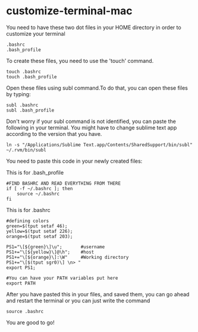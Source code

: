 # customize-terminal-mac

You need to have these two dot files in your HOME directory in order to customize your terminal

    .bashrc
    .bash_profile

To create these files, you need to use the 'touch' command.

    touch .bashrc
    touch .bash_profile
    
Open these files using subl command.To do that, you can open these files by typing:

    subl .bashrc
    subl .bash_profile

Don't worry if your subl command is not identified, you can paste the following in your terminal. You might have to change sublime text app according to the version that you have. 
      
    ln -s "/Applications/Sublime Text.app/Contents/SharedSupport/bin/subl" ~/.rvm/bin/subl

You need to paste this code in your newly created files:

This is for .bash_profile
    
    #FIND BASHRC AND READ EVERYTHING FROM THERE
    if [ -f ~/.bashrc ]; then
        source ~/.bashrc
    fi
    
This is for .bashrc

    #defining colors
    green=$(tput setaf 46);
    yellow=$(tput setaf 226);
    orange=$(tput setaf 203);

    PS1="\[${green}\]\u";       #username
    PS1+="\[${yellow}\]@\h";    #host
    PS1+="\[${orange}\]:\W"     #Working directory
    PS1+="\[$(tput sgr0)\] \n> "
    export PS1;

    #You can have your PATH variables put here
    export PATH

After you have pasted this in your files, and saved them, you can go ahead and restart the terminal or you can just write the command

    source .bashrc
    
You are good to go! 
